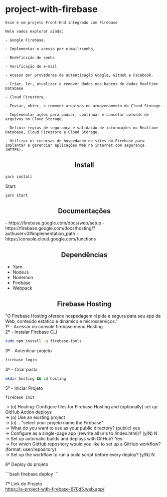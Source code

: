 # project-with-firebase

```
Esse é um projeto Front-End integrado com Firebase
```

```
Nele vamos explorar ainda:

- Google Firebase.

- Implementar o acesso por e-mail+senha, 

- Redefinição de senha

- Verificação de e-mail 

- Acesso por provedores de autenticação Google, GitHub e Facebook.

- Criar, ler, atualizar e remover dados nos bancos de dados Realtime Database

- Cloud Firestore.

- Enviar, obter, e remover arquivos no armazenamento do Cloud Storage.

- Implementar ações para pausar, continuar e cancelar uploads de arquivos no Cloud Storage.

- Definir regras de segurança e validação de informações no Realtime Database, Cloud Firestore e Cloud Storage.

- Utilizar os recursos de hospedagem de sites do Firebase para implantar e gerenciar aplicações Web na internet com segurança (HTTPS).
```

<h2 align="center">Install</h2>

```bash
yarn install
```

Start:

```bash
yarn start
```

<h2 align="center">Documentações</h2>
- https://firebase.google.com/docs/web/setup
- https://firebase.google.com/docs/hosting/?authuser=0#implementation_path
- https://console.cloud.google.com/functions

<h2 align="center">Dependências</h2>

- Yarn
- NodeJs
- Nodemon
- Firebase
- Webpack

<h2 align="center">Firebase Hosting</h2>
"O Firebase Hosting oferece hospedagem rápida e segura para seu app da Web, conteúdo estático e dinâmico e microsserviços." <br>
1º - Acessar no console firebase menu Hosting<br>
2º - Instalar Firebase CLI<br>

```bash
sudo npm install -g firebase-tools
```
<p></p>
3º - Autenticar projeto<br>

```bash
firebase login
```
<p></p>

4º - Criar pasta<br>

```bash
mkdir hosting && cd hosting
```
<p></p>

5º - Iniciar Projeto<br>

```bash
firebase init
```
<p></p>

-> (o) Hosting: Configure files for Firebase Hosting and (optionally) set up GitHub Action deploys<br>
-> (o) Use an existing project<br>
-> (o) ..."select your projeto name the Firebase"<br>
-> What do you want to use as your public directory? (public) yes<br>
-> Configure as a single-page app (rewrite all urls to /index.html)? (y/N) N<br>
-> Set up automatic builds and deploys with GitHub? Yes<br>
->  For which GitHub repository would you like to set up a GitHub workflow? (format: user/repository)<br>
-> Set up the workflow to run a build script before every deploy? (y/N) N<br>


6º  Deploy do projeto<br>
<p></p>
```bash
firebase deploy
```
<p></p>

7º Link do Projeto<br>
https://a-project-with-firebase-670d5.web.app/
